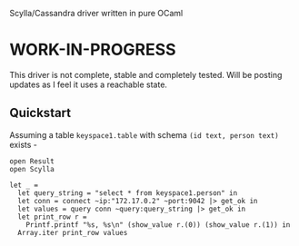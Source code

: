 Scylla/Cassandra driver written in pure OCaml

# WORK-IN-PROGRESS
This driver is not complete, stable and completely tested. Will
be posting updates as I feel it uses a reachable state.

## Quickstart
Assuming a table `keyspace1.table` with schema `(id text, person text)`
exists -

```
open Result
open Scylla

let _ =
  let query_string = "select * from keyspace1.person" in
  let conn = connect ~ip:"172.17.0.2" ~port:9042 |> get_ok in
  let values = query conn ~query:query_string |> get_ok in
  let print_row r =
    Printf.printf "%s, %s\n" (show_value r.(0)) (show_value r.(1)) in
  Array.iter print_row values
```
